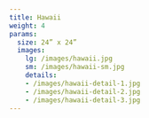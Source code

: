 ```yaml
---
title: Hawaii
weight: 4
params:
  size: 24” x 24”
  images:
    lg: /images/hawaii.jpg
    sm: /images/hawaii-sm.jpg
    details:
    - /images/hawaii-detail-1.jpg
    - /images/hawaii-detail-2.jpg
    - /images/hawaii-detail-3.jpg
---
```

